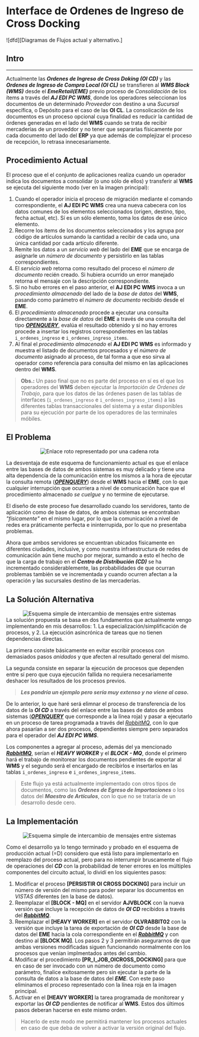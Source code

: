 # Interface de Ordenes de Ingreso de Cross Docking

![dfd][Diagramas de Flujos actual y alternativo.]

## Intro
---

Actualmente las _**Ordenes de Ingreso de Cross Doking (OI CD)**_ y las _**Ordenes de Ingreso de Compra Local (OI CL)**_ se transfieren al _**WMS Block (WMS)**_ desde el _**EmeRetail(EME)**_ previo proceso de _Consolidación_ de los ítems a través del _**AJ EDI PC WMS**_, donde los operadores seleccionan los documentos de un determinado _Proveedor_ con destino a una _Sucursal_ específica, o Depósito para el caso de las **OI CL**.
La consolicación de los documentos es un proceso opcional cuya finalidad es reducir la cantidad de órdenes generadas en el lado del **WMS** cuando se trata de recibir mercaderías de un proveddor y no tener que separarlas físicamente por cada documento del lado del **ERP** ya que además de complejizar el proceso de recepción, lo retrasa innecesariamente.

## Procedimiento Actual
El proceso que el el conjunto de aplicaciones realiza cuando un operador indica los documentos a consolidar (o uno sólo de ellos) y transferir al **WMS** se ejecuta del siguiente modo (ver en la imagen principal):
1. Cuando el operador inicia el proceso de migración mediante el comando correspondiente, el **AJ EDI PC WMS** crea una nueva cabecera con los datos comunes de los elementos seleccionados (origen, destino, tipo, fecha actual, etc). Sí es un sólo elemento, toma los datos de ese único elemento.
2. Recorre los ítems de los documentos seleccionados y los agrupa por código de artículos sumando la cantidad a recibir de cada uno, una única cantidad por cada artículo diferente.
3. Remite los datos a un _servicio web_ del lado del **EME** que se encarga de asignarle un _número de documento_ y persistirlo en las tablas correspondientes.
4. El _servicio web_ retorna como resultado del proceso el _número de documento_ recién creado. Si hubiera ocurrido un error manejado retorna el mensaje con la descripción correspondiente.
5. Si no hubo errores en el paso anterior, el **AJ EDI PC WMS** invoca a un _procedimiento almacenado_ del lado de la _base de datos_ del **WMS**, pasando como parámetro el _número de documento_ recibido desde el **EME**.
6. El _procedimiento almacenado_ procede a ejecutar una consulta directamente a la _base de datos_ del **EME** a través de una consulta del tipo _**[OPENQUERY][openquery]**_, evalúa el resultado obtenido y si no hay errores procede a insertar los registros correspondientes en las tablas `i_ordenes_ingreso` e `i_ordenes_ingreso_items`.
7. Al final el _procedimiento almacenado_ el **AJ EDI PC WMS** es informado y muestra el listado de documentos procesados y el _número de documento_ asignado al proceso, de tal forma a que eso sirva al operador como referencia para consulta del mismo en las aplicaciones dentro del **WMS**.

> **Obs.:** Un paso final que no es parte del proceso en sí es el que los operadores del **WMS** deben ejecutar la _Importación de Ordenes de Trabajo_, para que los datos de las órdenes pasen de las tablas de interfaces (`i_ordenes_ingreso` e `i_ordenes_ingreso_items`) a las diferentes tablas transaccionales del sistema y a estar disponibles para su ejecución por parte de los operadores de las terminales móbiles.

## El Problema
<div align="center">
<img src="https://blog.teknicks.com/hs-fs/hub/233529/file-830520563-png/broken_links.png?width=507&name=broken_links.png¨ width="500" alt="Enlace roto representado por una cadena rota"/>
</div>

La desventaja de este esquema de funcionamiento actual es que el enlace entre las bases de datos de ambos sistemas es muy delicado y tiene una alta dependencia de la comunicación entre los mismos a la hora de ejecutar la consulta remota (_**[OPENQUERY][openquery]**_) desde el **WMS** hacia el **EME**, con lo que cualquier interrupción que ocurriera a nivel de comunicación hace que el procedimiento almacenado _se cuelgue_ y no termine de ejecutarse.

El diseño de este proceso fue desarrollado cuando los servidores, tanto de aplicación como de base de datos, de ambos sistemas se encontraban _"físicamente"_ en el mismo lugar, por lo que la comunicación a nivel de redes era práticamente perfecta e ininterrupida, por lo que no presentaba problemas.

Ahora que ambos servidores se encuentran ubicados físicamente en diferentes ciudades, inclusive, y como nuestra infraestructura de redes de comunicación aún tiene mucho por mejorar, sumando a esto el hecho de que la carga de trabajo en el _**Centro de Distribución (CD)**_ se ha incrementado considerablemente, las probabilidades de que ocurran problemas también se ve incrementada y cuando ocurren afectan a la operación y las sucursales destino de las mercaderías.

## La Solución Alternativa
<div align="center">
<img src="https://vishalgupta7982.files.wordpress.com/2017/11/amqp.jpg¨ width="500" alt="Esquema simple de intercambio de mensajes entre sistemas"/>
</div>
La solución propuesta se basa en dos fundamentos que actualmente vengo implementando en mis desarrollos:
1. La especialización/simplificación de procesos, y
2. La ejecución asincrónica de tareas que no tienen dependencias directas. 

La primera consiste básicamente en evitar escribir procesos con demasiados pasos _anidados_ y que afecten al resultado general del mismo.

La segunda consiste en separar la ejecución de procesos que dependen entre sí pero que cuya ejecución fallida no requiera necesariamente deshacer los resultados de los procesos previos.

> _**Les pondría un ejemplo pero sería muy extenso y no viene al caso.**_

De lo anterior, lo que haré será elimnar el proceso de transferencia de los datos de la _**OI CD**_ a través del enlace entre las bases de datos de ambos sistemas (_**[OPENQUERY][openquery]**_ que corresponde a la línea roja) y pasar a ejecutarlo en un proceso de tarea programada a través del _[RabbitMQ](https://www.rabbitmq.com)_, con lo que ahora pasarían a ser dos procesos, dependientes siempre pero separados para el operador del _**AJ EDI PC WMS**_.

Los componentes a agregar al proceso, además del ya mencionado _**[RabbitMQ](https://www.rabbitmq.com)**_, serían el _**HEAVY WORKER**_ y el _**BLOCK - MQ**_, donde el primero hará el trabajo de monitorear los documentos pendientes de exportar al **WMS** y el segundo será el encargado de recibirlos e insertarlos en las tablas `i_ordenes_ingreso` e `i_ordenes_ingreso_items`.

> Este flujo ya está actualmente implementado con otros tipos de documentos, como las _**Ordenes de Egreso de Importaciones**_ o los datos del _**Maestro de Artículos**_, con lo que no se trataría de un desarrollo desde cero.

## La Implementación
<div align="center">
<img src="https://161cli18elctkuzva3yluzd6-wpengine.netdna-ssl.com/wp-content/uploads/2018/12/Relevant-Software-product-development-life-cycle.png¨ width="500" alt="Esquema simple de intercambio de mensajes entre sistemas"/>
</div>

Como el desarrollo ya lo tengo terminado y probado en el esquema de producción actual (=D) considero que está listo para implementarlo en reemplazo del proceso actual, pero para no interrumpir bruscamente el flujo de operaciones del _**CD**_ con la probabilidad de tener errores en los múltiples componentes del circuito actual, lo dividí en los siquientes pasos:
1. Modificar el proceso **[PERSISTIR OI CROSS DOCKING]** para incluir un número de versión del mismo para poder separar los documentos en _VISTAS_ diferentes (en la base de datos).
2. Reemplazar el **[BLOCK - MQ]** en el servidor **AJVBLOCK** con la nueva versión que incluye la recepción de datos de _**OI CD**_ recibidos a través del _**[RabbitMQ](https://www.rabbitmq.com)**_.
3. Reemplazar el **[HEAVY WORKER]** en el servidor **OLVRABBIT02** con la versión que incluye la tarea de exportación de _**OI CD**_ desde la base de datos del **EME** hacia la cola correspondiente en el _**[RabbitMQ](https://www.rabbitmq.com)**_ y con destino al **[BLOCK MQ]**. Los pasos 2 y 3 permitirán asegurarnos de que ambas versiones modificadas siguen funcionando normalmente con los procesos que venían implmentados antes del cambio.
4. Modificar el procedimiento **[PR_I_JOB_OICROSS_DOCKING]** para que en caso de ser invocado con un número de documento como parámetro, finalice exitosamente pero sin ejecutar la parte de la consulta de datos a la base de datos del _**EME**_. Con este paso eliminamos el proceso representado con la línea roja en la imagen principal.
5. Activar en el **[HEAVY WORKER]** la tarea programada de monitorear y exportar las _**OI CD**_ pendientes de notificar al **WMS**. Estos dos últimos pasos deberan hacerse en este mismo orden.

>  Hacerlo de este modo me permitirá mantener los procesos actuales en caso de que deba de volver a activar la versión original del flujo.


[dfd]:https://drive.google.com/uc?id=1WPIkS3Q23GXnYji-HFTAVcC9SYGVBrnv
[openquery]:https://www.sqlshack.com/es/consultando-fuentes-de-datos-remotas-en-sql-server/ "Diagrama de Flujo de del Proceso de Migración de OI de Cross Docking desde el Eme al Block"
